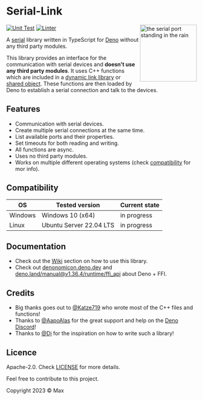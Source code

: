 # Serial-Link

<a href="https://deno.land"><img align="right" src="https://github.com/Serial-Link/.github/blob/main/assets/profile.svg" height="150px" alt="the serial port standing in the rain"></a>

[![Unit Test](https://github.com/Serial-Link/Serial-Link/actions/workflows/unit_tests.yml/badge.svg)](https://github.com/Serial-Link/Serial-Link/actions/workflows/unit_tests.yml)
[![Linter](https://github.com/Serial-Link/Serial-Link/actions/workflows/lint.yml/badge.svg)](https://github.com/Serial-Link/Serial-Link/actions/workflows/lint.yml)

A [serial](https://en.wikipedia.org/wiki/Serial_communication) library written in TypeScript for [Deno](https://deno.land) without any third party modules.

This library provides an interface for the communication with serial devices and **doesn't use any third party modules**. It uses C++ functions which are included in a [dynamic link library](https://de.wikipedia.org/wiki/Dynamic_Link_Library) or [shared object](https://en.wikipedia.org/wiki/Library_(computing)#Shared_libraries). These functions are then loaded by Deno to establish a serial connection and talk to the devices.

## Features
- Communication with serial devices.
- Create multiple serial connections at the same time.
- List available ports and their properties.
- Set timeouts for both reading and writing.
- All functions are async.
- Uses no third party modules.
- Works on multiple different operating systems (check [compatibility](#compatibility) for mor info).

## Compatibility
| OS      | Tested version          | Current state |
|---------|-------------------------|---------------|
| Windows | Windows 10 (x64)        | in progress   |
| Linux   | Ubuntu Server 22.04 LTS | in progress   |

## Documentation
- Check out the [Wiki](https://github.com/Serial-Link/Serial-Link/wiki) section on how to use this library.
- Check out [denonomicon.deno.dev](https://denonomicon.deno.dev/) and [deno.land/manual@v1.36.4/runtime/ffi_api](https://deno.land/manual@v1.36.4/runtime/ffi_api) about Deno + FFI.

## Credits
- Big thanks goes out to [@Katze719](https://github.com/Katze719) who wrote most of the C++ files and functions!
- Thanks to [@AapoAlas](https://github.com/aapoalas) for the great support and help on the [Deno Discord](https://discord.gg/deno)!
- Thanks to [@Dj](https://github.com/DjDeveloperr) for the inspiration on how to write such a library!

## Licence
Apache-2.0. Check [LICENSE](https://github.com/Serial-Link/Serial-Link/blob/main/LICENSE) for more details.

Feel free to contribute to this project.

Copyright 2023 © Max
